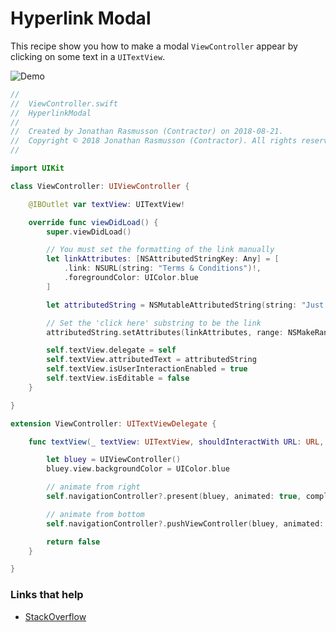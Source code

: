 # Hyperlink Modal

This recipe show you how to make a modal `ViewController` appear by clicking on some text in a `UITextView`. 

![Demo](https://github.com/jrasmusson/ios-starter-kit/blob/master/recipes/HyperlinkModal/images/demo.gif)

```swift
//
//  ViewController.swift
//  HyperlinkModal
//
//  Created by Jonathan Rasmusson (Contractor) on 2018-08-21.
//  Copyright © 2018 Jonathan Rasmusson (Contractor). All rights reserved.
//

import UIKit

class ViewController: UIViewController {

    @IBOutlet var textView: UITextView!

    override func viewDidLoad() {
        super.viewDidLoad()

        // You must set the formatting of the link manually
        let linkAttributes: [NSAttributedStringKey: Any] = [
            .link: NSURL(string: "Terms & Conditions")!,
            .foregroundColor: UIColor.blue
        ]

        let attributedString = NSMutableAttributedString(string: "Just click here to register")

        // Set the 'click here' substring to be the link
        attributedString.setAttributes(linkAttributes, range: NSMakeRange(5, 10))

        self.textView.delegate = self
        self.textView.attributedText = attributedString
        self.textView.isUserInteractionEnabled = true
        self.textView.isEditable = false
    }

}

extension ViewController: UITextViewDelegate {

    func textView(_ textView: UITextView, shouldInteractWith URL: URL, in characterRange: NSRange, interaction: UITextItemInteraction) -> Bool {

        let bluey = UIViewController()
        bluey.view.backgroundColor = UIColor.blue

        // animate from right
        self.navigationController?.present(bluey, animated: true, completion: nil)

        // animate from bottom
        self.navigationController?.pushViewController(bluey, animated: true)

        return false
    }

}
```


### Links that help

* [StackOverflow](https://stackoverflow.com/questions/39238366/uitextview-with-hyperlink-text)

